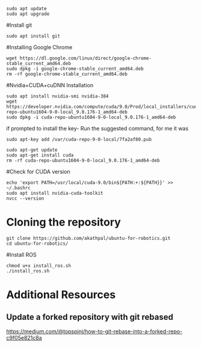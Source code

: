 ```
sudo apt update
sudo apt upgrade
```

#Install git
```
sudo apt install git
```

#Installing Google Chrome

```
wget https://dl.google.com/linux/direct/google-chrome-stable_current_amd64.deb
sudo dpkg -i google-chrome-stable_current_amd64.deb
rm -rf google-chrome-stable_current_amd64.deb
```

#Nvidia+CUDA+cuDNN Installation

```
sudo apt install nvidia-smi nvidia-384
wget https://developer.nvidia.com/compute/cuda/9.0/Prod/local_installers/cuda-repo-ubuntu1604-9-0-local_9.0.176-1_amd64-deb
sudo dpkg -i cuda-repo-ubuntu1604-9-0-local_9.0.176-1_amd64-deb 
```

if prompted to install the key-
Run the suggested command, for me it was
```
sudo apt-key add /var/cuda-repo-9-0-local/7fa2af80.pub
```
```
sudo apt-get update
sudo apt-get install cuda
rm -rf cuda-repo-ubuntu1604-9-0-local_9.0.176-1_amd64-deb
```

#Check for CUDA version

```
echo 'export PATH=/usr/local/cuda-9.0/bin${PATH:+:${PATH}}' >> ~/.bashrc
sudo apt install nvidia-cuda-toolkit
nvcc --version
```

# Cloning the repository 
```
git clone https://github.com/akathpal/ubuntu-for-robotics.git
cd ubuntu-for-robotics/
```

#Install ROS
 
```
chmod u+x install_ros.sh
./install_ros.sh
```

# Additional Resources

## Update a forked repository with git rebased
https://medium.com/@topspinj/how-to-git-rebase-into-a-forked-repo-c9f05e821c8a
